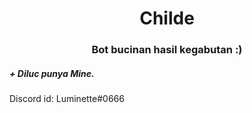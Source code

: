 <h1 align="center">Childe</h1>
<h3 align="center">Bot bucinan hasil kegabutan :)</h5>

<h5> + Diluc punya Mine. </h5>
Discord id: Luminette#0666
 

